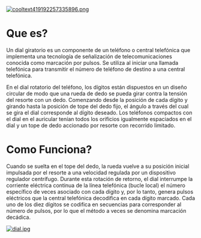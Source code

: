 [![cooltext419192257335896.png](https://i.postimg.cc/FKTKWPwf/cooltext419192257335896.png)](https://postimg.cc/yJSBWT1B)

# Que es?
Un dial giratorio es un componente de un teléfono o central telefónica que implementa una tecnología de señalización de telecomunicaciones conocida como marcación por pulsos. Se utiliza al iniciar una llamada telefónica para transmitir el número de teléfono de destino a una central telefónica.

En el dial rotatorio del teléfono, los dígitos están dispuestos en un diseño circular de modo que una rueda de dedo se pueda girar contra la tensión del resorte con un dedo. Comenzando desde la posición de cada dígito y girando hasta la posición de tope del dedo fijo, el ángulo a través del cual se gira el dial corresponde al dígito deseado. Los teléfonos compactos con el dial en el auricular tenían todos los orificios igualmente espaciados en el dial y un tope de dedo accionado por resorte con recorrido limitado.

# Como Funciona?

Cuando se suelta en el tope del dedo, la rueda vuelve a su posición inicial impulsada por el resorte a una velocidad regulada por un dispositivo regulador centrífugo. Durante esta rotación de retorno, el dial interrumpe la corriente eléctrica continua de la línea telefónica (bucle local) el número específico de veces asociado con cada dígito y, por lo tanto, genera pulsos eléctricos que la central telefónica decodifica en cada dígito marcado. Cada uno de los diez dígitos se codifica en secuencias para corresponder al número de pulsos, por lo que el método a veces se denomina marcación decádica.

[![dial.jpg](https://i.postimg.cc/vTgD6Wq4/dial.jpg)](https://postimg.cc/rRTqBtLT)

